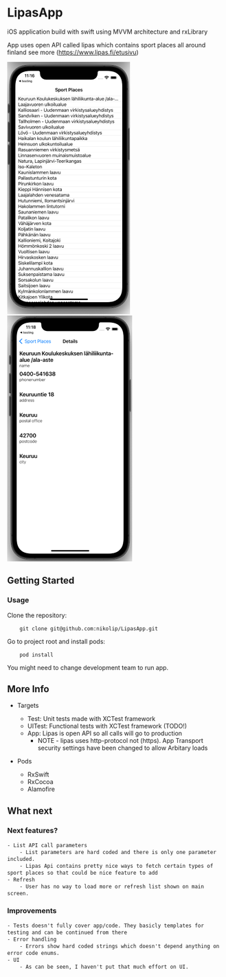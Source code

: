 # LipasApp

iOS application build with swift using MVVM architecture and rxLibrary

App uses open API called lipas which contains sport places all around finland
see more (https://www.lipas.fi/etusivu) 


![list view](list.png)
![details view](details.png)


## Getting Started

### Usage 

Clone the repository: 
```
    git clone git@github.com:nikolip/LipasApp.git
```

Go to project root and install pods:
```
    pod install
```
    
You might need to change development team to run app.


## More Info

 - Targets
    - Test: Unit tests made with XCTest framework
    - UITest: Functional tests with XCTest framework (TODO!)
    - App: Lipas is open API so all calls will go to production
        - NOTE - lipas uses http-protocol not (https). App Transport security settings have been changed to allow Arbitary loads
        
- Pods
    - RxSwift
    - RxCocoa
    - Alamofire
    

## What next

### Next features?
    - List API call parameters
        - List parameters are hard coded and there is only one parameter included.
        - Lipas Api contains pretty nice ways to fetch certain types of sport places so that could be nice feature to add
    - Refresh
        - User has no way to load more or refresh list shown on main screen.

### Improvements

    - Tests doesn't fully cover app/code. They basicly templates for testing and can be continued from there
    - Error handling
        - Errors show hard coded strings which doesn't depend anything on error code enums.
    - UI
        - As can be seen, I haven't put that much effort on UI.
        
